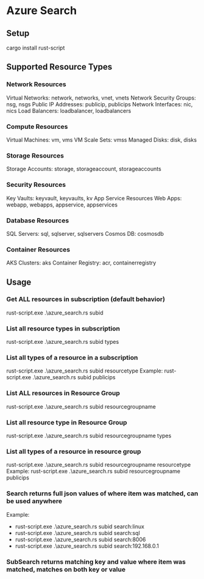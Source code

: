 # Azure Search 
## Setup
cargo install rust-script
## Supported Resource Types
### Network Resources
Virtual Networks: network, networks, vnet, vnets
Network Security Groups: nsg, nsgs
Public IP Addresses: publicip, publicips
Network Interfaces: nic, nics
Load Balancers: loadbalancer, loadbalancers
### Compute Resources
Virtual Machines: vm, vms
VM Scale Sets: vmss
Managed Disks: disk, disks

### Storage Resources
Storage Accounts: storage, storageaccount, storageaccounts

### Security Resources
Key Vaults: keyvault, keyvaults, kv
App Service Resources
Web Apps: webapp, webapps, appservice, appservices

### Database Resources
SQL Servers: sql, sqlserver, sqlservers
Cosmos DB: cosmosdb

### Container Resources
AKS Clusters: aks
Container Registry: acr, containerregistry

## Usage
### Get ALL resources in subscription (default behavior)
rust-script.exe .\azure_search.rs subid
### List all resource types in subscription
rust-script.exe .\azure_search.rs subid types
### List all types of a resource in a subscription
rust-script.exe .\azure_search.rs subid resourcetype
Example: rust-script.exe .\azure_search.rs subid publicips
### List ALL resources in Resource Group
rust-script.exe .\azure_search.rs subid resourcegroupname
### List all resource type in Resource Group
rust-script.exe .\azure_search.rs subid resourcegroupname types
### List all types of a resource in resource group
rust-script.exe .\azure_search.rs subid resourcegroupname resourcetype
Example: rust-script.exe .\azure_search.rs subid resourcegroupname publicips

### Search returns full json values of where item was matched, can be used anywhere
Example: 
- rust-script.exe .\azure_search.rs subid search:linux 
- rust-script.exe .\azure_search.rs subid search:sql
- rust-script.exe .\azure_search.rs subid search:8006
- rust-script.exe .\azure_search.rs subid search:192.168.0.1

### SubSearch returns matching key and value where item was matched, matches on both key or value